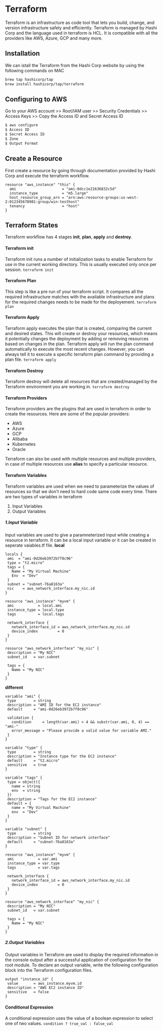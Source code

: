 # Terraform 
Terraform is an infrastructure as code tool that lets you build, change, and version infrastructure safely and efficiently. Terraform is managed by Hashi Corp and the language used in terraform is HCL. It is compatible with all the providers like AWS, Azure, GCP and many more.
## Installation
We can istall the Terraform from the Hashi Corp website by using the following commands on MAC
```bash
brew tap hashicorp/tap
brew install hashicorp/tap/terraform
```
## Configuring to AWS
Go to your AWS account >> Root/IAM user >> Security Credentials >> Access Keys >> Copy the Access ID and Secret Access ID
```bash
$ aws configure
$ Access ID
$ Secret Access ID
$ Zone
$ Output Format
```
## Create a Resource
First create a resource by going through documentation provided by Hashi Corp and execute the terraform workflow.
```
resource "aws_instance" "this" {
  ami                     = "ami-0dcc1e21636832c5d"
  instance_type           = "m5.large"
  host_resource_group_arn = "arn:aws:resource-groups:us-west-2:012345678901:group/win-testhost"
  tenancy                 = "host"
}
```
## Terraform States
Terraform workflow has 4 stages **init**, **plan**, **apply** and **destroy**.
#### Terraform init
Terraform init runs a number of initialization tasks to enable Terraform for use in the current working directory. This is usually executed only once per session.
`terraform init`
#### Terraform Plan
This step is like a pre run of your terraform script. It compares all the required infrastructure matches with the available infrastructure and plans for the required changes needs to be made for the deployement.
`terraform plan`
#### Terraform Apply
Terraform apply executes the plan that is created, comparing the current and desired states. This will create or destroy your resources, which means it potentially changes the deployment by adding or removing resources based on changes in the plan. Terraform apply will run the plan command automatically to execute the most recent changes. However, you can always tell it to execute a specific terraform plan command by providing a plan file.
`terraform apply`
#### Terraform Destroy
Terraform destroy will delete all resources that are created/managed by the Terraform environment you are working in.
`terraform destroy`

#### Terraform Providers
Terraform providers are the plugins that are used in terraform in order to create the resources. Here are some of the popular providers:
* AWS
* Azure
* GCP
* Alibaba
* Kubernetes
* Oracle

Terraform can also be used with multiple resources and multiple providers, in case of multiple resources use **alias** to specify a particular resource.
#### Terraform Variables
Terraform variables are used when we need to parameterize the values of resources so that we don't need to hard code same code every time. There are two types of variables in terraform
1. Input Variables
2. Output Variables
##### 1.Input Variable
Input variables are used to give a paramneterized input while creating a resource in terraform. It can be a local input variable or it can be created in seperate vaiables.tf file.
**local**
```
locals {
 ami  = "ami-0d26eb3972b7f8c96"
 type = "t2.micro"
 tags = {
   Name = "My Virtual Machine"
   Env  = "Dev"
 }
 subnet = "subnet-76a8163a"
 nic    = aws_network_interface.my_nic.id
}
 
resource "aws_instance" "myvm" {
 ami           = local.ami
 instance_type = local.type
 tags          = local.tags
 
 network_interface {
   network_interface_id = aws_network_interface.my_nic.id
   device_index         = 0
 }
}
 
resource "aws_network_interface" "my_nic" {
 description = "My NIC"
 subnet_id   = var.subnet
 
 tags = {
   Name = "My NIC"
 }
}
```
**different**
```
variable "ami" {
 type        = string
 description = "AMI ID for the EC2 instance"
 default     = "ami-0d26eb3972b7f8c96"
 
 validation {
   condition     = length(var.ami) > 4 && substr(var.ami, 0, 4) == "ami-"
   error_message = "Please provide a valid value for variable AMI."
 }
} 

variable "type" {
 type        = string
 description = "Instance type for the EC2 instance"
 default     = "t2.micro"
 sensitive   = true
}
 
variable "tags" {
 type = object({
   name = string
   env  = string
 })
 description = "Tags for the EC2 instance"
 default = {
   name = "My Virtual Machine"
   env  = "Dev"
 }
}
 
variable "subnet" {
 type        = string
 description = "Subnet ID for network interface"
 default     = "subnet-76a8163a"
}
```
```
resource "aws_instance" "myvm" {
 ami           = var.ami
 instance_type = var.type
 tags          = var.tags
 
 network_interface {
   network_interface_id = aws_network_interface.my_nic.id
   device_index         = 0
 }
}
 
resource "aws_network_interface" "my_nic" {
 description = "My NIC"
 subnet_id   = var.subnet
 
 tags = {
   Name = "My NIC"
 }
}
```
##### 2.Output Variables
Output variables in Terraform are used to display the required information in the console output after a successful application of configuration for the root module. To declare an output variable, write the following configuration block into the Terraform configuration files.
```
output "instance_id" {
 value       = aws_instance.myvm.id
 description = "AWS EC2 instance ID"
 sensitive   = false
}
```
#### Conditional Expression
A conditional expression uses the value of a boolean expression to select one of two values.
`condition ? true_val : false_val`
